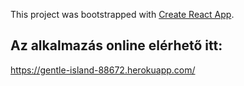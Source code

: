 This project was bootstrapped with [Create React App](https://github.com/facebook/create-react-app).

## Az alkalmazás online elérhető itt:

https://gentle-island-88672.herokuapp.com/
